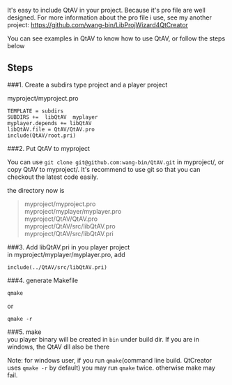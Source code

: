 It's easy to include QtAV in your project. Because it's pro file are well designed. For more information about the pro file i use, see my another project: https://github.com/wang-bin/LibProjWizard4QtCreator

You can see examples in QtAV to know how to use QtAV, or follow the steps below

## Steps
###1. Create a subdirs type project and a player project

myproject/myproject.pro

    TEMPLATE = subdirs
    SUBDIRS +=  libQtAV  myplayer
    myplayer.depends += libQtAV
    libQtAV.file = QtAV/QtAV.pro
    include(QtAV/root.pri)

###2. Put QtAV to myproject

You can use `git clone git@github.com:wang-bin/QtAV.git` in myproject/, or copy QtAV to myproject/. It's recommend to use git so that you can checkout the latest code easily.

the directory now is

> myproject/myproject.pro  
> myproject/myplayer/myplayer.pro  
> myproject/QtAV/QtAV.pro  
> myproject/QtAV/src/libQtAV.pro  
> myproject/QtAV/src/libQtAV.pri

###3. Add libQtAV.pri in you player project  
in myproject/myplayer/myplayer.pro, add  

    include(../QtAV/src/libQtAV.pri)

###4. generate Makefile

    qmake

or

    qmake -r

###5. make  
you player binary will be created in `bin` under build dir. If you are in windows, the QtAV dll also be there

Note: for windows user, if you run `qmake`(command line build. QtCreator uses `qmake -r` by default) you may run `qmake` twice. otherwise make may fail.

